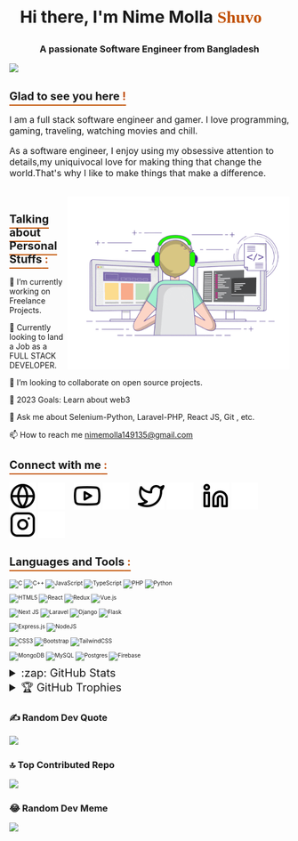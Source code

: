 <h3 style="font-size:30px" align="center">Hi there, I'm Nime Molla<span style=" font-family:Papyrus;color:#c15000"> Shuvo 👋</span></h3>
<h3 align="center">A passionate Software Engineer from Bangladesh </h3>
<!-- <img align="right" alt="Coding" width="350" src="https://cdn.dribbble.com/users/1162077/screenshots/3848914/programmer.gif"> -->
<p align="right" > 
  
[![](https://visitcount.itsvg.in/api?id=NimeMolla&icon=2&color=12)](https://visitcount.itsvg.in)

</p>

<h3 style="text-decoration: underline; text-underline-offset: 8px; text-decoration-color:#c15000; font-size:20px"> Glad to see you here <span style="color:#c15000"> !</span></h3>

<p style="font-size:16px">I am a full stack software engineer and gamer. I love programming, gaming, traveling, watching movies and chill.</p>

<p style="font-size:16px">As a software engineer, I enjoy using my obsessive attention to details,my uniquivocal love for making thing that change the world.That's why I like to make things that make a difference.</p>

<br>

<img align="right" alt="GIF" src="./img/coding.gif" width="400" height="310" />

<h3 style="text-decoration: underline;text-underline-offset: 8px; text-decoration-color:#c15000; font-size:20px" >Talking about Personal Stuffs<span style="color:#c15000"> :</span></h3>

🔭 I’m currently working on Freelance Projects.

🌱 Currently looking to land a Job as a FULL STACK DEVELOPER.

👯 I’m looking to collaborate on open source projects.

🥅 2023 Goals: Learn about web3

💬 Ask me about Selenium-Python, Laravel-PHP, React JS, Git , etc.

📫 How to reach me nimemolla149135@gmail.com

<h3 style="text-decoration: underline; text-underline-offset: 8px; text-decoration-color:#c15000; font-size:20px">Connect with me<span style="color:#c15000"> :</span></h3>

[![website](./img/globe-light.svg)](https://codestackr.com#gh-light-mode-only)
[![website](./img/globe-dark.svg)](https://codestackr.com#gh-dark-mode-only)
&nbsp;&nbsp;
[![website](./img/youtube-light.svg)](https://youtube.com/codestackr#gh-light-mode-only)
[![website](./img/youtube-dark.svg)](https://youtube.com/codestackr#gh-dark-mode-only)
&nbsp;&nbsp;
[![website](./img/twitter-light.svg)](https://twitter.com/codestackr#gh-light-mode-only)
[![website](./img/twitter-dark.svg)](https://twitter.com/codestackr#gh-dark-mode-only)
&nbsp;&nbsp;
[![website](./img/linkedin-light.svg)](https://linkedin.com/in/nime-molla-shuvo#gh-light-mode-only)
[![website](./img/linkedin-dark.svg)](https://linkedin.com/in/nime-molla-shuvo#gh-dark-mode-only)
&nbsp;&nbsp;
[![website](./img/instagram-light.svg)](https://instagram.com/nimemolla#gh-light-mode-only)
[![website](./img/instagram-dark.svg)](https://instagram.com/nimemolla#gh-dark-mode-only)

<h3 style="text-decoration: underline; text-underline-offset: 8px; text-decoration-color:#c15000; font-size:20px">Languages and Tools<span style="color:#c15000"> :</span></h3>
<div style="font-size:10px">

![C](https://img.shields.io/badge/c-%2300599C.svg?style=for-the-badge&logo=c&style=social&logoColor=white) ![C++](https://img.shields.io/badge/c++-%2300599C.svg?style=for-the-badge&logo=c%2B%2B&style=social&logoColor=white) ![JavaScript](https://img.shields.io/badge/javascript-%23323330.svg?style=for-the-badge&logo=javascript&style=social&logoColor=%23F7DF1E) ![TypeScript](https://img.shields.io/badge/typescript-%23007ACC.svg?style=for-the-badge&logo=typescript&style=social&logoColor=white) ![PHP](https://img.shields.io/badge/php-%23777BB4.svg?style=for-the-badge&logo=php&style=social&logoColor=white) ![Python](https://img.shields.io/badge/python-3670A0?style=for-the-badge&logo=python&style=social&logoColor=ffdd54)

![HTML5](https://img.shields.io/badge/html5-%23E34F26.svg?style=for-the-badge&logo=html5&style=social&logoColor=white)
![React](https://img.shields.io/badge/react-%2320232a.svg?style=for-the-badge&logo=react&style=social&logoColor=%2361DAFB)
![Redux](https://img.shields.io/badge/redux-%23593d88.svg?style=for-the-badge&logo=redux&style=social&logoColor=white)
![Vue.js](https://img.shields.io/badge/vuejs-%2335495e.svg?style=for-the-badge&logo=vuedotjs&style=social&logoColor=%234FC08D)

![Next JS](https://img.shields.io/badge/Next-black?style=for-the-badge&logo=next.js&style=social&logoColor=white)
![Laravel](https://img.shields.io/badge/laravel-%23FF2D20.svg?style=for-the-badge&logo=laravel&style=social&logoColor=white)
![Django](https://img.shields.io/badge/django-%23092E20.svg?style=for-the-badge&logo=django&style=social&logoColor=white)
![Flask](https://img.shields.io/badge/flask-%23000.svg?style=for-the-badge&logo=flask&style=social&logoColor=white)

![Express.js](https://img.shields.io/badge/express.js-%23404d59.svg?style=for-the-badge&logo=express&style=social&logoColor=%2361DAFB)
![NodeJS](https://img.shields.io/badge/node.js-6DA55F?style=for-the-badge&logo=node.js&style=social&logoColor=white)

![CSS3](https://img.shields.io/badge/css3-%231572B6.svg?style=for-the-badge&logo=css3&style=social&logoColor=white)
![Bootstrap](https://img.shields.io/badge/bootstrap-%238511FA.svg?style=for-the-badge&logo=bootstrap&style=social&logoColor=white)
![TailwindCSS](https://img.shields.io/badge/tailwindcss-%2338B2AC.svg?style=for-the-badge&logo=tailwind-css&style=social&logoColor=white)

![MongoDB](https://img.shields.io/badge/MongoDB-%234ea94b.svg?style=for-the-badge&logo=mongodb&style=social&logoColor=white)
![MySQL](https://img.shields.io/badge/mysql-%2300f.svg?style=for-the-badge&logo=mysql&style=social&logoColor=white)
![Postgres](https://img.shields.io/badge/postgres-%23316192.svg?style=for-the-badge&logo=postgresql&style=social&logoColor=white)
![Firebase](https://img.shields.io/badge/Firebase-039BE5?style=for-the-badge&logo=Firebase&style=social&logoColor=white)

</div>
<details>
  <summary style="font-size:20px">:zap: GitHub Stats</summary>
  <br>
  <img align="center" alt="GitHub Stats" src="https://github-readme-stats.vercel.app/api?username=NimeMolla&theme=monokai&hide_border=true&include_all_commits=true&count_private=true">
  <br>
  <img align="center" alt="GitHub Streak" src="https://github-readme-streak-stats.herokuapp.com/?user=NimeMolla&theme=monokai&hide_border=true">
  <br>
  <img align="center" alt="GitHub Most used Language" src="https://github-readme-stats.vercel.app/api/top-langs/?username=NimeMolla&theme=monokai&hide_border=true&include_all_commits=true&count_private=true&layout=compact">
    
</details>

<details>
  <summary style="font-size:20px">🏆 GitHub Trophies</summary>
    <img src="https://github-profile-trophy.vercel.app/?username=NimeMolla&theme=monokai&no-frame=true&no-bg=true&margin-w=4">
</details>

### ✍️ Random Dev Quote

![](https://quotes-github-readme.vercel.app/api?type=horizontal&theme=radical)

### 🔝 Top Contributed Repo

![](https://github-contributor-stats.vercel.app/api?username=NimeMolla&limit=5&theme=radical&combine_all_yearly_contributions=true)

### 😂 Random Dev Meme

<img src="https://rm.up.railway.app/" width="512px"/>
